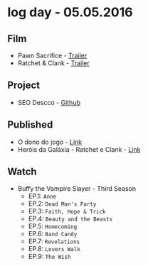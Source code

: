 # log day - 05.05.2016

## Film

- Pawn Sacrifice - [Trailer](https://youtu.be/FqPLi7g3LzQ)
- Ratchet & Clank - [Trailer](https://youtu.be/yqlvQZL6Q2U)


## Project

- SEO Descco - [Github](https://github.com/headquarters-solutions/descco.github.io)


## Published 

- O dono do jogo - [Link](http://imhomovies.com.br/opinions/em-cartaz/pawn-sacrifice/)
- Heróis da Galáxia - Ratchet e Clank - [Link](http://imhomovies.com.br/opinions/em-cartaz/ratchet-and-clank/)


## Watch

- Buffy the Vampire Slayer - Third Season
  - EP.1: `Anne`
  - EP.2: `Dead Man's Party`
  - EP.3: `Faith, Hope & Trick`
  - EP.4: `Beauty and the Beasts`
  - EP.5: `Homecoming`
  - EP.6: `Band Candy`
  - EP.7: `Revelations`
  - EP.8: `Lovers Walk`
  - EP.9: `The Wish`
